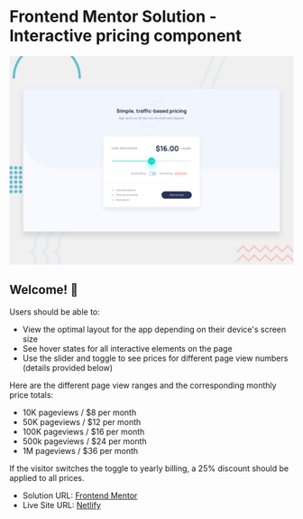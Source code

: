 # Frontend Mentor Solution - Interactive pricing component

![Design preview for the Interactive pricing component coding challenge](./src/images/desktop-preview.jpg)

## Welcome! 👋

Users should be able to:

- View the optimal layout for the app depending on their device's screen size
- See hover states for all interactive elements on the page
- Use the slider and toggle to see prices for different page view numbers (details provided below)

Here are the different page view ranges and the corresponding monthly price totals:

- 10K pageviews / $8 per month
- 50K pageviews / $12 per month
- 100K pageviews / $16 per month
- 500k pageviews / $24 per month
- 1M pageviews / $36 per month

If the visitor switches the toggle to yearly billing, a 25% discount should be applied to all prices.

- Solution URL: [Frontend Mentor](https://www.frontendmentor.io/solutions/mobile-first-html5-css-vanillajs-5iyYSlTZH)
- Live Site URL: [Netlify](https://ed-interective-pricing-component.netlify.app/)
